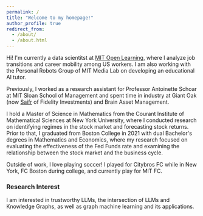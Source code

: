 ```yaml
---
permalink: /
title: "Welcome to my homepage!"
author_profile: true
redirect_from: 
  - /about/
  - /about.html
---
```


Hi! I'm currently a data scientitst at [MIT Open Learning](https://openlearning.mit.edu/), where I analyze job transitions and career mobility among US workers. I am also working with the Personal Robots Group of MIT Media Lab on developing an educational AI tutor. 

Previously, I worked as a research assistant for Professor Antoinette Schoar at MIT Sloan School of Management and spent time in industry at Giant Oak (now [Saifr](https://saifr.ai/about) of Fidelity Investments) and Brain Asset Management. 

I hold a Master of Science in Mathematics from the Courant Institute of Mathematical Sciences at New York University, where I conducted research on identifying regimes in the stock market and forecasting stock returns. Prior to that, I graduated from Boston College in 2021 with dual Bachelor's degrees in Mathematics and Economics, where my research focused on evaluating the effectiveness of the Fed Funds rate and examining the relationship between the stock market and the business cycle.

Outside of work, I love playing soccer! I played for Citybros FC while in New York, FC Boston during college, and currently play for MIT FC.

### Research Interest
I am interested in trustworthy LLMs, the intersection of LLMs and Knowledge Graphs, as well as graph machine learning and its applications.
